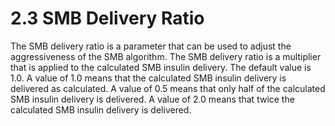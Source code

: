 # 2.3 SMB Delivery Ratio

The SMB delivery ratio is a parameter that can be used to adjust the aggressiveness of the SMB algorithm. 
The SMB delivery ratio is a multiplier that is applied to the calculated SMB insulin delivery. 
The default value is 1.0. A value of 1.0 means that the calculated SMB insulin delivery is delivered as calculated. 
A value of 0.5 means that only half of the calculated SMB insulin delivery is delivered. A value of 2.0 means that 
twice the calculated SMB insulin delivery is delivered.





